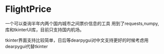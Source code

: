 # FlightPrice
一个可以查询半年内两个国内城市之间票价信息的工具
用到了requests,numpy,库和tkinterUI库，目前只支持国内机场。

tkinter界面支持比较简单，日后等dearpygui对中文支持更好的时候考虑用dearpygui代替tkinter
